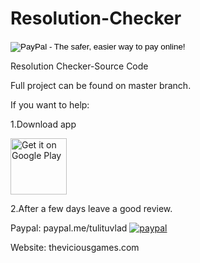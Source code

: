 # Resolution-Checker
<form action="https://www.paypal.com/cgi-bin/webscr" method="post" target="_top">
<input type="hidden" name="cmd" value="_s-xclick">
<input type="hidden" name="hosted_button_id" value="RGQ8NSYPA59FL">
<input type="image" src="https://www.paypalobjects.com/en_US/i/btn/btn_donateCC_LG.gif" border="0" name="submit" alt="PayPal - The safer, easier way to pay online!">
<img alt="" border="0" src="https://www.paypalobjects.com/pt_BR/i/scr/pixel.gif" width="1" height="1">
</form>

Resolution Checker-Source Code

Full project can be found on master branch.

If you want to help:

1.Download app 

[<img src="https://play.google.com/intl/en_us/badges/images/generic/en-play-badge.png"
    alt="Get it on Google Play"
    height="90">](https://play.google.com/store/apps/details?id=com.theviciousgames.resolutionchecker)

2.After a few days leave a good review.

Paypal: paypal.me/tulituvlad
[![paypal](https://www.paypalobjects.com/en_US/i/btn/btn_donateCC_LG.gif)](https://paypal.me/tulituvlad)

Website: theviciousgames.com


